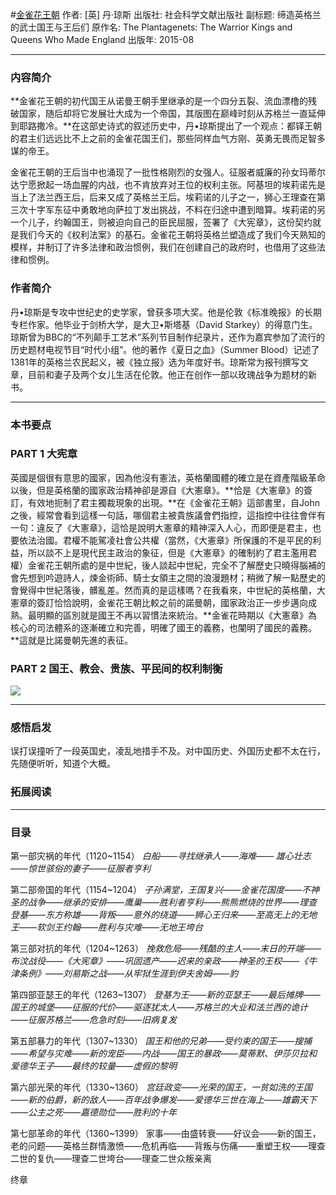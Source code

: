 #[金雀花王朝](https://book.douban.com/subject/26276743/)
作者:  [英] 丹·琼斯
出版社: 社会科学文献出版社
副标题: 缔造英格兰的武士国王与王后们
原作名: The Plantagenets: The Warrior Kings and Queens Who Made England
出版年: 2015-08
***
### 内容简介 
**金雀花王朝的初代国王从诺曼王朝手里继承的是一个四分五裂、流血漂橹的残破国家，随后却将它发展壮大成为一个帝国，其版图在巅峰时刻从苏格兰一直延伸到耶路撒冷。**在这部史诗式的叙述历史中，丹•琼斯提出了一个观点：都铎王朝的君主们远远比不上之前的金雀花国王们，那些同样血气方刚、英勇无畏而足智多谋的帝王。

金雀花王朝的王后当中也涌现了一批性格刚烈的女强人。征服者威廉的孙女玛蒂尔达宁愿掀起一场血腥的内战，也不肯放弃对王位的权利主张。阿基坦的埃莉诺先是当上了法兰西王后，后来又成了英格兰王后。埃莉诺的儿子之一，狮心王理查在第三次十字军东征中勇敢地向萨拉丁发出挑战，不料在归途中遭到暗算。埃莉诺的另一个儿子，约翰国王，则被迫向自己的臣民屈服，签署了《大宪章》，这份契约就是我们今天的《权利法案》的基石。金雀花王朝将英格兰塑造成了我们今天熟知的模样，并制订了许多法律和政治惯例，我们在创建自己的政府时，也借用了这些法律和惯例。

### 作者简介 
丹•琼斯是专攻中世纪史的史学家，曾获多项大奖。他是伦敦《标准晚报》的长期专栏作家。他毕业于剑桥大学，是大卫•斯塔基（David Starkey）的得意门生。琼斯曾为BBC的“不列颠手工艺术”系列节目制作纪录片，还作为嘉宾参加了流行的历史题材电视节目“时代小组”。他的著作《夏日之血》（Summer Blood）记述了1381年的英格兰农民起义，被《独立报》选为年度好书。琼斯常为报刊撰写文章，目前和妻子及两个女儿生活在伦敦。他正在创作一部以玫瑰战争为题材的新书。

***
### 本书要点

### PART 1 大宪章
英國是個很有意思的國家，因為他沒有憲法，英格蘭國體的確立是在資產階級革命以後，但是英格蘭的國家政治精神卻是源自《大憲章》。**恰是《大憲章》的簽訂，有效地扼制了君主獨裁現象的出現。**在《金雀花王朝》這部書里，自John之後，經常會看到這樣一句話，哪個君主被貴族議會們指控，這指控中往往會伴有一句：違反了《大憲章》，這恰是說明大憲章的精神深入人心，而即便是君主，也要依法治國。君權不能駕凌社會公共權（當然，《大憲章》所保護的不是平民的利益，所以談不上是現代民主政治的象征，但是《大憲章》的確制約了君主濫用君權）金雀花王朝所處的是中世紀，後人談起中世紀，完全不了解歷史只曉得腦補的會先想到吟遊詩人，煉金術師、騎士女領主之間的浪漫題材；稍微了解一點歷史的會覺得中世紀落後，髒亂差。然而真的是這樣嗎？在我看來，中世紀的英格蘭，大憲章的簽訂恰恰說明，金雀花王朝比較之前的諾曼朝，國家政治正一步步邁向成熟。最明顯的區別就是國王不再以習慣法來統治。**金雀花時期以《大憲章》為核心的司法體系的逐漸確立和完善，明確了國王的義務，也闡明了國民的義務。**這就是比諾曼朝先進的表征。

### PART 2 国王、教会、贵族、平民间的权利制衡
![](./_image/2017-05-10-06-21-29.jpg)

***
### 感悟启发
误打误撞听了一段英国史，凌乱地措手不及。对中国历史、外国历史都不太在行，先随便听听，知道个大概。

### 拓展阅读
***
### 目录
第一部灾祸的年代（1120~1154）
*白船——寻找继承人——海难—— 雄心壮志——惊世骇俗的妻子——征服者亨利*

第二部帝国的年代（1154~1204）
*子孙满堂，王国复兴——金雀花国度——不神圣的战争——继承的安排——鹰巢——胜利者亨利——熊熊燃烧的世界——理查登基——东方称雄——背叛——意外的绕道——狮心王归来——至高无上的无地王——软剑王约翰——胜利与灾难——无地王垮台*

第三部对抗的年代（1204~1263）
*挽救危局——残酷的主人——末日的开端——布汶战役——《大宪章》——巩固遗产——迟来的亲政——神圣的王权——《牛津条例》——刘易斯之战——从牢狱生涯到伊夫舍姆——豹*

第四部亚瑟王的年代（1263~1307）
*登基为王——新的亚瑟王——最后摊牌——国王的城堡——征服的代价——驱逐犹太人——苏格兰的大业和法兰西的诡计——征服苏格兰——危急时刻——旧病复发*

第五部暴力的年代（1307~1330）
*国王和他的兄弟——受约束的国王——搜捕——希望与灾难——新的宠臣——内战——国王的暴政——莫蒂默、伊莎贝拉和爱德华王子——最终的较量——虚假的黎明*

第六部光荣的年代（1330~1360）
*宫廷政变——光荣的国王，一贫如洗的王国——新的伯爵，新的敌人——百年战争爆发——爱德华三世在海上——雄霸天下——公主之死——嘉德勋位——胜利的十年*

第七部革命的年代（1360~1399）
家事——由盛转衰——好议会——新的国王，老的问题——英格兰群情激愤——危机再临——背叛与伤痛——重塑王权——理查二世的复仇——理查二世垮台——理查二世众叛亲离

终章